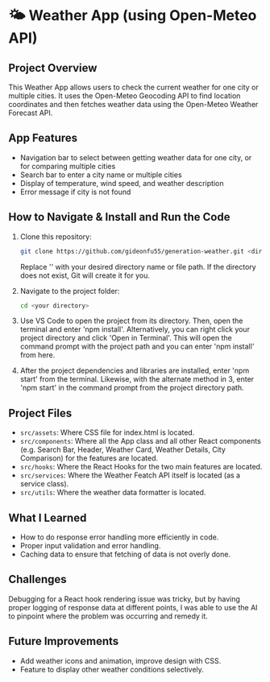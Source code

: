 # 🌤️ Weather App (using Open-Meteo API)

## Project Overview
This Weather App allows users to check the current weather for one city or multiple cities. It uses the Open-Meteo Geocoding API to find location coordinates and then fetches weather data using the Open-Meteo Weather Forecast API.

## App Features
- Navigation bar to select between getting weather data for one city, or for comparing multiple cities
- Search bar to enter a city name or multiple cities
- Display of temperature, wind speed, and weather description
- Error message if city is not found
  
## How to Navigate & Install and Run the Code
1. Clone this repository:
   ```bash
   git clone https://github.com/gideonfu55/generation-weather.git <directory>
   ```
   Replace '<directory>' with your desired directory name or file path. If the directory does not exist, Git will create it for you.
   
2. Navigate to the project folder:
   ```bash
   cd <your directory>
   ```
3. Use VS Code to open the project from its directory. Then, open the terminal and enter 'npm install'. Alternatively, you can right click your project directory and click 'Open in Terminal'. This will open the command prompt with the project path and you can enter 'npm install' from here.
4. After the project dependencies and libraries are installed, enter 'npm start' from the terminal. Likewise, with the alternate method in 3, enter 'npm start' in the command prompt from the project directory path.

## Project Files
- `src/assets`: Where CSS file for index.html is located.
- `src/components`: Where all the App class and all other React components (e.g. Search Bar, Header, Weather Card, Weather Details, City Comparison) for the features are located.
- `src/hooks`: Where the React Hooks for the two main features are located.
- `src/services`: Where the Weather Featch API itself is located (as a service class).
- `src/utils`: Where the weather data formatter is located.
  
## What I Learned
- How to do response error handling more efficiently in code.
- Proper input validation and error handling.
- Caching data to ensure that fetching of data is not overly done.

## Challenges
Debugging for a React hook rendering issue was tricky, but by having proper logging of response data at different points, I was able to use the AI to pinpoint where the problem was occurring and remedy it.

## Future Improvements
- Add weather icons and animation, improve design with CSS.
- Feature to display other weather conditions selectively.
